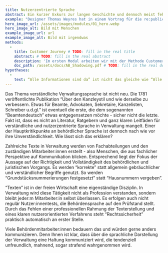 ```yaml
---
title: Nutzerzentrierte Sprache
abstract: Ein kurzer Exkurs zur langen Geschichte und dennoch meist fehlenden Umsetzung der eigentlich so wichtigen nutzerzentrierten Sprache.
example: "Designer Thomas Weyres hat in einem Vortrag für die re:publica das Hartz IV-Antragsverfahren aufgegriffen und folgende Überlegung angestellt: “Wie sollte ein Antrag aufgebaut und gestaltet sein, der die Bedürfnisse des Antragstellers nach Orientierung, Verständlichkeit und Zeit- und Kosteneffizienz bei der Bearbeitung ernst nimmt – und der den Kontext, aus dem der Antrag gestellt wird, ernst nimmt?” Nachvollziehbar und empathisch gestaltet er das bestehende Antragsverfahren um und präsentiert eine bestechende nutzerfreundliche Alternative."
hero_image_url: /assets/images/modules/01_hero.webp
hero_image_alt: Bild mit Menschen
example_image_url: url
example_image_alt: Bild mit irgendwas
methods:
  - 
    title: Customer Journey # TODO: fill in the real title
    abstract: # TODO: fill in the real abstract
    description: 'Im ersten Modul arbeiten wir mit der Methode Customer Journey. Sie ermöglicht eine systematische Aufteilung einer Dienstleistung in ihre einzelnen Prozessschritte. Diese werden dann durch eigenes "Erleben" des Prozesses analysiert und bewertet: Wo liegen Schwachstellen und Hürden? Was funktioniert gut? Die gewonnenen Erkenntnisse sind erste Grundlagen zur Neugestaltung oder Überarbeitung des Service. Weitere Informationen finden Sie im entsprechenden Download.' # TODO: fill in the real description
    doc_path: /assets/docs/AB_Shadowing.pdf # TODO: fill in the real doc
hypotheses:
  - 
    text: “Alle Informationen sind da” ist nicht das gleiche wie “Alle Informationen sind verständlich”
---
```


Das Thema verständliche Verwaltungssprache ist nicht neu. Die 1781 veröffentlichte Publikation “Über den Kanzleystil und wie derselbe zu verbessern. Etwas für Beamte, Advokaten, Sekretaire, Kanzelisten, Schreiber u.d.gl.” ist eventuell die erste, die dem sogenannten “Beamtendeutsch” etwas entgegensetzen möchte - sicher nicht die letzte. Fakt ist, dass es nicht an Literatur, Ratgebern und ganz klaren Leitfäden für verständliche und nutzerzentrierte Sprache in Verwaltung mangelt. Einer der Hauptkritikpunkte an behördlicher Sprache ist dennoch nach wie vor ihre Unverständlichkeit. 
Wie lässt sich das erklären?

Zahlreiche Texte in Verwaltung werden von Fachabteilungen und den zuständigen Mitarbeiter:innen erstellt - also Menschen, die aus fachlicher Perspektive auf Kommunikation blicken. Entsprechend liegt der Fokus der Aussage auf der Richtigkeit und Vollständigkeit des behördlichen und juristischen Vorgangs. Es werden “korrekte” statt allgemein gebräuchlicher und verständlicher Begriffe genutzt. So werden “Grundstücksnummerierungen festgesetzt” statt “Hausnummern vergeben”.

“Texten” ist in der freien Wirtschaft eine eigenständige Disziplin. In Verwaltung wird diese Tätigkeit nicht als Profession verstanden, sondern bleibt jeder:m Mitarbeiter:in selbst überlassen. Es erfolgen auch nicht regulär Nutzer:innentests, die Behördensprache auf den Prüfstand stellt. Durch das Fehlen einer professionellen Rahmung der Texterstellung und eines klaren nutzerorientierten Verfahrens steht “Rechtssicherheit” praktisch automatisch an erster Stelle.

Viele Behördenmitarbeiter:innen bedauern das und würden gerne anders kommunizieren. Denn Ihnen ist klar, dass über die sprachliche Darstellung der Verwaltung eine Haltung kommuniziert wird, die tendenziell unfreundlich, mahnend, sogar strafend wahrgenommen wird.
